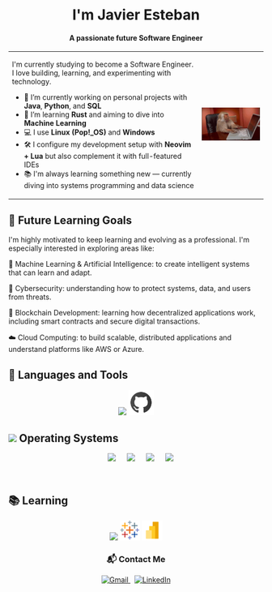 <h1 align="center"> I'm Javier Esteban</h1>
<h4 align="center">A passionate future Software Engineer</h3>


<table>
<tr>
<td>

I'm currently studying to become a Software Engineer. I love building, learning, and experimenting with technology.

- 🔭 I’m currently working on personal projects with **Java**, **Python**, and **SQL**  
- 🌱 I’m learning **Rust** and aiming to dive into **Machine Learning**  
- 💻 I use **Linux (Pop!_OS)** and **Windows**  
- 🛠️ I configure my development setup with **Neovim + Lua** but also complement it with full-featured IDEs  
- 📚 I'm always learning something new — currently diving into systems programming and data science  

</td>
<td>
<img src="assets/monitoprogrammer.gif" width="300" alt="coding gif"/>
</td>
</tr>
</table>


## 🚀 Future Learning Goals

I'm highly motivated to keep learning and evolving as a professional. I'm especially interested in exploring areas like:

🤖 Machine Learning & Artificial Intelligence: to create intelligent systems that can learn and adapt.

🔐 Cybersecurity: understanding how to protect systems, data, and users from threats.

🧱 Blockchain Development: learning how decentralized applications work, including smart contracts and secure digital transactions.

☁️ Cloud Computing: to build scalable, distributed applications and understand platforms like AWS or Azure.



## 🧰 Languages and Tools

<p align="center">
  <img src="https://skillicons.dev/icons?i=java,python,postgres,mysql,latex,neovim,notion,git,gitlab" />
  <img src="assets/github.svg" width="50px" alt="Power BI icon" />
</p>


 ## <picture> <img src = "https://github.com/7oSkaaa/7oSkaaa/blob/main/Images/OS.gif?raw=true" width = 50px>  </picture> Operating Systems
 
<p align="center">
  &emsp;
    <a href="#"><img src="https://img.shields.io/badge/Linux-FCC624?style=plastic&logo=linux&logoColor=black"></a>
  &emsp;
    <a href="#"><img src="https://img.shields.io/badge/Ubuntu-E95420?style=plastic&logo=ubuntu&logoColor=white"></a>
  &emsp;
    <a href="#"><img src="https://img.shields.io/badge/Windows-0078D6?style=plastic&logo=windows&logoColor=white"></a>
  &emsp;
    <a href="#"><img src="https://img.shields.io/badge/pop!_os-%2348B9C7.svg?style=plastic&&logo=pop!_os&logoColor=white" /></a>
</p>

<br> 


## 📚 Learning

<p align="center">
  <img src="https://skillicons.dev/icons?i=rust,docker,mongodb" />
  <img src="assets/tableau.svg" width="40px" alt="Tableau icon" />
  <img src="assets/powerbi.svg" width="40px" alt="Power BI icon" />
</p>




<h3 align="center">📬 Contact Me</h3>

<p align="center">
  <a href="mailto:javes2704@gmail.com" target="_blank">
    <img src="https://skillicons.dev/icons?i=gmail" alt="Gmail" />
  </a>
  &nbsp;
  <a href="[https://www.linkedin.com/in/tuusuario/](https://www.linkedin.com/in/javier-esteban-p%C3%A9rez-adri%C3%A1zola-33a802276/)" target="_blank">
    <img src="https://skillicons.dev/icons?i=linkedin" alt="LinkedIn" />
  </a>
</p>


